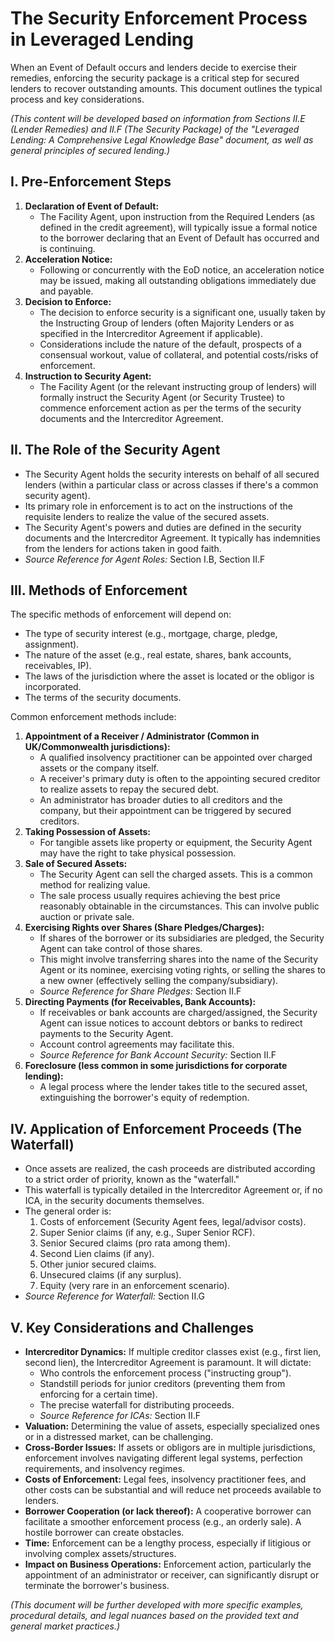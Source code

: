 # The Security Enforcement Process in Leveraged Lending

When an Event of Default occurs and lenders decide to exercise their remedies, enforcing the security package is a critical step for secured lenders to recover outstanding amounts. This document outlines the typical process and key considerations.

*(This content will be developed based on information from Sections II.E (Lender Remedies) and II.F (The Security Package) of the "Leveraged Lending: A Comprehensive Legal Knowledge Base" document, as well as general principles of secured lending.)*

## I. Pre-Enforcement Steps

1.  **Declaration of Event of Default:**
    *   The Facility Agent, upon instruction from the Required Lenders (as defined in the credit agreement), will typically issue a formal notice to the borrower declaring that an Event of Default has occurred and is continuing.
2.  **Acceleration Notice:**
    *   Following or concurrently with the EoD notice, an acceleration notice may be issued, making all outstanding obligations immediately due and payable.
3.  **Decision to Enforce:**
    *   The decision to enforce security is a significant one, usually taken by the Instructing Group of lenders (often Majority Lenders or as specified in the Intercreditor Agreement if applicable).
    *   Considerations include the nature of the default, prospects of a consensual workout, value of collateral, and potential costs/risks of enforcement.
4.  **Instruction to Security Agent:**
    *   The Facility Agent (or the relevant instructing group of lenders) will formally instruct the Security Agent (or Security Trustee) to commence enforcement action as per the terms of the security documents and the Intercreditor Agreement.

## II. The Role of the Security Agent

*   The Security Agent holds the security interests on behalf of all secured lenders (within a particular class or across classes if there's a common security agent).
*   Its primary role in enforcement is to act on the instructions of the requisite lenders to realize the value of the secured assets.
*   The Security Agent's powers and duties are defined in the security documents and the Intercreditor Agreement. It typically has indemnities from the lenders for actions taken in good faith.
*   *Source Reference for Agent Roles:* Section I.B, Section II.F

## III. Methods of Enforcement

The specific methods of enforcement will depend on:
*   The type of security interest (e.g., mortgage, charge, pledge, assignment).
*   The nature of the asset (e.g., real estate, shares, bank accounts, receivables, IP).
*   The laws of the jurisdiction where the asset is located or the obligor is incorporated.
*   The terms of the security documents.

Common enforcement methods include:

1.  **Appointment of a Receiver / Administrator (Common in UK/Commonwealth jurisdictions):**
    *   A qualified insolvency practitioner can be appointed over charged assets or the company itself.
    *   A receiver's primary duty is often to the appointing secured creditor to realize assets to repay the secured debt.
    *   An administrator has broader duties to all creditors and the company, but their appointment can be triggered by secured creditors.
2.  **Taking Possession of Assets:**
    *   For tangible assets like property or equipment, the Security Agent may have the right to take physical possession.
3.  **Sale of Secured Assets:**
    *   The Security Agent can sell the charged assets. This is a common method for realizing value.
    *   The sale process usually requires achieving the best price reasonably obtainable in the circumstances. This can involve public auction or private sale.
4.  **Exercising Rights over Shares (Share Pledges/Charges):**
    *   If shares of the borrower or its subsidiaries are pledged, the Security Agent can take control of those shares.
    *   This might involve transferring shares into the name of the Security Agent or its nominee, exercising voting rights, or selling the shares to a new owner (effectively selling the company/subsidiary).
    *   *Source Reference for Share Pledges:* Section II.F
5.  **Directing Payments (for Receivables, Bank Accounts):**
    *   If receivables or bank accounts are charged/assigned, the Security Agent can issue notices to account debtors or banks to redirect payments to the Security Agent.
    *   Account control agreements may facilitate this.
    *   *Source Reference for Bank Account Security:* Section II.F
6.  **Foreclosure (less common in some jurisdictions for corporate lending):**
    *   A legal process where the lender takes title to the secured asset, extinguishing the borrower's equity of redemption.

## IV. Application of Enforcement Proceeds (The Waterfall)

*   Once assets are realized, the cash proceeds are distributed according to a strict order of priority, known as the "waterfall."
*   This waterfall is typically detailed in the Intercreditor Agreement or, if no ICA, in the security documents themselves.
*   The general order is:
    1.  Costs of enforcement (Security Agent fees, legal/advisor costs).
    2.  Super Senior claims (if any, e.g., Super Senior RCF).
    3.  Senior Secured claims (pro rata among them).
    4.  Second Lien claims (if any).
    5.  Other junior secured claims.
    6.  Unsecured claims (if any surplus).
    7.  Equity (very rare in an enforcement scenario).
*   *Source Reference for Waterfall:* Section II.G

## V. Key Considerations and Challenges

*   **Intercreditor Dynamics:** If multiple creditor classes exist (e.g., first lien, second lien), the Intercreditor Agreement is paramount. It will dictate:
    *   Who controls the enforcement process ("instructing group").
    *   Standstill periods for junior creditors (preventing them from enforcing for a certain time).
    *   The precise waterfall for distributing proceeds.
    *   *Source Reference for ICAs:* Section II.F
*   **Valuation:** Determining the value of assets, especially specialized ones or in a distressed market, can be challenging.
*   **Cross-Border Issues:** If assets or obligors are in multiple jurisdictions, enforcement involves navigating different legal systems, perfection requirements, and insolvency regimes.
*   **Costs of Enforcement:** Legal fees, insolvency practitioner fees, and other costs can be substantial and will reduce net proceeds available to lenders.
*   **Borrower Cooperation (or lack thereof):** A cooperative borrower can facilitate a smoother enforcement process (e.g., an orderly sale). A hostile borrower can create obstacles.
*   **Time:** Enforcement can be a lengthy process, especially if litigious or involving complex assets/structures.
*   **Impact on Business Operations:** Enforcement action, particularly the appointment of an administrator or receiver, can significantly disrupt or terminate the borrower's business.

*(This document will be further developed with more specific examples, procedural details, and legal nuances based on the provided text and general market practices.)*

